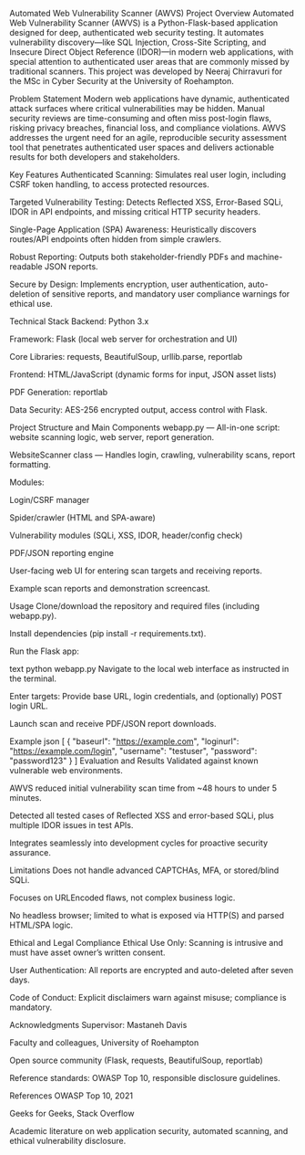 Automated Web Vulnerability Scanner (AWVS)
Project Overview
Automated Web Vulnerability Scanner (AWVS) is a Python-Flask-based application designed for deep, authenticated web security testing. It automates vulnerability discovery—like SQL Injection, Cross-Site Scripting, and Insecure Direct Object Reference (IDOR)—in modern web applications, with special attention to authenticated user areas that are commonly missed by traditional scanners. This project was developed by Neeraj Chirravuri for the MSc in Cyber Security at the University of Roehampton.

Problem Statement
Modern web applications have dynamic, authenticated attack surfaces where critical vulnerabilities may be hidden. Manual security reviews are time-consuming and often miss post-login flaws, risking privacy breaches, financial loss, and compliance violations. AWVS addresses the urgent need for an agile, reproducible security assessment tool that penetrates authenticated user spaces and delivers actionable results for both developers and stakeholders.

Key Features
Authenticated Scanning: Simulates real user login, including CSRF token handling, to access protected resources.

Targeted Vulnerability Testing: Detects Reflected XSS, Error-Based SQLi, IDOR in API endpoints, and missing critical HTTP security headers.

Single-Page Application (SPA) Awareness: Heuristically discovers routes/API endpoints often hidden from simple crawlers.

Robust Reporting: Outputs both stakeholder-friendly PDFs and machine-readable JSON reports.

Secure by Design: Implements encryption, user authentication, auto-deletion of sensitive reports, and mandatory user compliance warnings for ethical use.

Technical Stack
Backend: Python 3.x

Framework: Flask (local web server for orchestration and UI)

Core Libraries: requests, BeautifulSoup, urllib.parse, reportlab

Frontend: HTML/JavaScript (dynamic forms for input, JSON asset lists)

PDF Generation: reportlab

Data Security: AES-256 encrypted output, access control with Flask.

Project Structure and Main Components
webapp.py — All-in-one script: website scanning logic, web server, report generation.

WebsiteScanner class — Handles login, crawling, vulnerability scans, report formatting.

Modules:

Login/CSRF manager

Spider/crawler (HTML and SPA-aware)

Vulnerability modules (SQLi, XSS, IDOR, header/config check)

PDF/JSON reporting engine

User-facing web UI for entering scan targets and receiving reports.

Example scan reports and demonstration screencast.

Usage
Clone/download the repository and required files (including webapp.py).

Install dependencies (pip install -r requirements.txt).

Run the Flask app:

text
python webapp.py
Navigate to the local web interface as instructed in the terminal.

Enter targets: Provide base URL, login credentials, and (optionally) POST login URL.

Launch scan and receive PDF/JSON report downloads.

Example
json
[
  {
    "baseurl": "https://example.com",
    "loginurl": "https://example.com/login",
    "username": "testuser",
    "password": "password123"
  }
]
Evaluation and Results
Validated against known vulnerable web environments.

AWVS reduced initial vulnerability scan time from ~48 hours to under 5 minutes.

Detected all tested cases of Reflected XSS and error-based SQLi, plus multiple IDOR issues in test APIs.

Integrates seamlessly into development cycles for proactive security assurance.

Limitations
Does not handle advanced CAPTCHAs, MFA, or stored/blind SQLi.

Focuses on URLEncoded flaws, not complex business logic.

No headless browser; limited to what is exposed via HTTP(S) and parsed HTML/SPA logic.

Ethical and Legal Compliance
Ethical Use Only: Scanning is intrusive and must have asset owner’s written consent.

User Authentication: All reports are encrypted and auto-deleted after seven days.

Code of Conduct: Explicit disclaimers warn against misuse; compliance is mandatory.

Acknowledgments
Supervisor: Mastaneh Davis

Faculty and colleagues, University of Roehampton

Open source community (Flask, requests, BeautifulSoup, reportlab)

Reference standards: OWASP Top 10, responsible disclosure guidelines.

References
OWASP Top 10, 2021

Geeks for Geeks, Stack Overflow

Academic literature on web application security, automated scanning, and ethical vulnerability disclosure.

